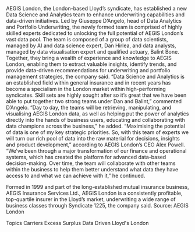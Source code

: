 AEGIS London, the London-based Lloyd’s syndicate, has established a new Data Science and Analytics team to enhance underwriting capabilities and data-driven initiatives.
Led by Giuseppe D’Angelo, head of Data Analytics and Portfolio Underwriting, the newly formed team is comprised of highly skilled experts dedicated to unlocking the full potential of AEGIS London’s vast data pool.
The team is composed of a group of data scientists, managed by AI and data science expert, Dan Hirlea, and data analysts, managed by data visualisation expert and qualified actuary, Balint Bone. Together, they bring a wealth of experience and knowledge to AEGIS London, enabling them to extract valuable insights, identify trends, and provide data-driven recommendations for underwriting and portfolio management strategies, the company said.
“Data Science and Analytics is an established field within general insurance and in recent years has become a specialism in the London market within high-performing syndicates. Skill sets are highly sought after so it’s great that we have been able to put together two strong teams under Dan and Balint,” commented D’Angelo.
“Day to day, the teams will be retrieving, manipulating, and visualising AEGIS London data, as well as helping put the power of analytics directly into the hands of business users, educating and collaborating with data champions across the business,” he added.
“Maximising the potential of data is one of my key strategic priorities. So, with this team of experts we will turn our rich pool of data into the raw material for decisions, insights and product development,” according to AEGIS London’s CEO Alex Powell.
“We’ve been through a major transformation of our finance and operational systems, which has created the platform for advanced data-based decision-making. Over time, the team will collaborate with other teams within the business to help them better understand what data they have access to and what we can achieve with it,” he continued.





Formed in 1999 and part of the long-established mutual insurance business, AEGIS Insurance Services Ltd., AEGIS London is a consistently profitable, top-quartile insurer in the Lloyd’s market, underwriting a wide range of business classes through Syndicate 1225, the company said.
Source: AEGIS London

Topics
Carriers
Excess Surplus
Data Driven
Lloyd's
London
